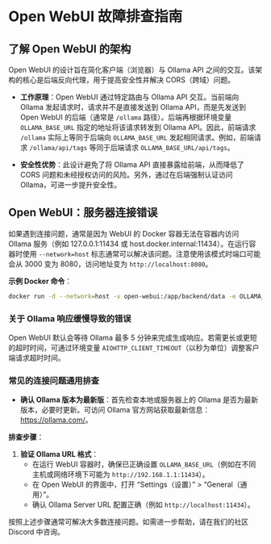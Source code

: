 # Open WebUI 故障排查指南

## 了解 Open WebUI 的架构

Open WebUI 的设计旨在简化客户端（浏览器）与 Ollama API 之间的交互。该架构的核心是后端反向代理，用于提高安全性并解决 CORS（跨域）问题。

- **工作原理**：Open WebUI 通过特定路由与 Ollama API 交互。当前端向 Ollama 发起请求时，请求并不是直接发送到 Ollama API，而是先发送到 Open WebUI 的后端（通常是 `/ollama` 路径）。后端再根据环境变量 `OLLAMA_BASE_URL` 指定的地址将该请求转发到 Ollama API。因此，前端请求 `/ollama` 实际上等同于后端向 `OLLAMA_BASE_URL` 发起相同请求。例如，前端请求 `/ollama/api/tags` 等同于后端请求 `OLLAMA_BASE_URL/api/tags`。

- **安全性优势**：此设计避免了将 Ollama API 直接暴露给前端，从而降低了 CORS 问题和未经授权访问的风险。另外，通过在后端强制认证访问 Ollama，可进一步提升安全性。

## Open WebUI：服务器连接错误

如果遇到连接问题，通常是因为 WebUI 的 Docker 容器无法在容器内访问 Ollama 服务（例如 127.0.0.1:11434 或 host.docker.internal:11434）。在运行容器时使用 `--network=host` 标志通常可以解决该问题。注意使用该模式时端口可能会从 3000 变为 8080，访问地址变为 `http://localhost:8080`。

**示例 Docker 命令**：

```bash
docker run -d --network=host -v open-webui:/app/backend/data -e OLLAMA_BASE_URL=http://127.0.0.1:11434 --name open-webui --restart always ghcr.io/open-webui/open-webui:main
```

### 关于 Ollama 响应缓慢导致的错误

Open WebUI 默认会等待 Ollama 最多 5 分钟来完成生成响应。若需更长或更短的超时时间，可通过环境变量 `AIOHTTP_CLIENT_TIMEOUT`（以秒为单位）调整客户端请求超时时间。

### 常见的连接问题通用排查

- **确认 Ollama 版本为最新版**：首先检查本地或服务器上的 Ollama 是否为最新版本，必要时更新。可访问 Ollama 官方网站获取最新信息：<https://ollama.com/>。

**排查步骤**：

1. **验证 Ollama URL 格式**：
   - 在运行 WebUI 容器时，确保已正确设置 `OLLAMA_BASE_URL`（例如在不同主机或网络环境下可能为 `http://192.168.1.1:11434`）。
   - 在 Open WebUI 的界面中，打开 “Settings（设置）” > “General（通用）”。
   - 确认 Ollama Server URL 配置正确（例如 `http://localhost:11434`）。

按照上述步骤通常可解决大多数连接问题。如需进一步帮助，请在我们的社区 Discord 中咨询。
